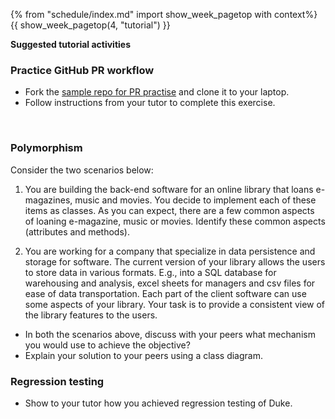 {% from "schedule/index.md" import show_week_pagetop with context%}
{{ show_week_pagetop(4, "tutorial") }}

**Suggested tutorial activities**

### Practice GitHub PR workflow

- Fork the [sample repo for PR practise](https://github.com/nusCS2113-AY1920S1/samplerepo-things) and clone it to your laptop.
- Follow instructions from your tutor to complete this exercise.

<br>

### Polymorphism

<box>
Consider the two scenarios below:

1. You are building the back-end software for an online library that loans e-magazines, music and movies. You decide to implement each of these items as classes.
As you can expect, there are a few common aspects of loaning e-magazine, music or movies. Identify these common aspects (attributes and methods).


2. You are working for a company that specialize in data persistence and storage for software. The current version of your library allows the users to store data in various formats.
E.g., into a SQL database for warehousing and analysis, excel sheets for managers and csv files  for ease of data transportation. Each part of the client software can use some aspects of your library. Your task is to provide a consistent view of the library features to the users. 
</box>

- In both the scenarios above, discuss with your peers what mechanism you would use to achieve the objective? 
- Explain your solution to your peers using a class diagram.

### Regression testing

- Show to your tutor how you achieved regression testing of Duke.

<!--

<tip-box type="important"> 

At this point we would like to ensure that **you are able to create branch-based PRs without accidentally mixing commits** between PRs (a common mistake)
Therefore, we **strongly encourage you to learn the topic: `W4.5 -> Pull requests` before attempting other exercises**.

</tip-box>

    
<tip-box type="important"> 

There are no tutorials this week due to CNY. <br>
However, you are advised to set a time and meet with your team to complete the tasks for **mid-v1.0** and start working towards completing the first draft of the user guide.

</tip-box>

# Suggested exercises

- The following exercises allow you to get used to larger codebase of Addressbook-Level2 and Addressbook-Level3 while at the same time introducing you to various OOP fundamentals.
  - You may feel intimidated by the number of exercises. However, please note that ==it is **not** mandatory to do all of these exercises==.
  - If you are comfortable with the topic you can skip the exercise.
  - You won't be graded for these exercises, but your tutors will provide feedback on your submissions.
- Please submit clean pull-requests to the respective upstream repositories (==take care to submit PRs to nusCS2113-AY1819S2/addressbook-levelX and not the se-edu upstream repo==) before the tutorial.
- During the tutorial, show to your tutor the evidence of learning the topic(s) and participate in relevant discussions.

<br>

<br>


## OOP Basics

<tip-box>

For the following exercises:

**Submission**: Create a PR against [Addressbook-Level2]({{module_org}}/addressbook-level2).  ==Try to make a _clean_ PR== (i.e. free of unrelated code modifications).

==Remember to use team ID== (e.g. _M11-2_) in your PR title.

<panel src="../../admin/appendixE-gitHub.md#tutorial-pr-instructions" header="%%Admin {{ icon_embedding }} Appendix E: Using GitHub → Submitting Pull Requests as evidence of learning a topic%%" />

</tip-box>


<br>

#### [W2.6c] Implement a class

%%==Note==: In the above heading `[W2.6c]` is the id of the exercise  to be used in the PR title (applicable to all exercises)%%

Relevant exercise in Addressbook-Level2: [[Implement a class]({{module_org}}/addressbook-level2/blob/master/docs/LearningOutcomes.adoc#implement-a-class-code-lo-implementclass-code)]


#### [W2.6e] Encapsulation

Relevant exercise in Addressbook-Level2: [[Encapsulation]({{module_org}}/addressbook-level2/blob/master/docs/LearningOutcomes.adoc#apply-encapsulation-code-lo-encapsulation-code)]


#### [W2.6h] Class level members

Relevant exercise in Addressbook-Level2: [[Class-level members]({{module_org}}/addressbook-level2/blob/master/docs/LearningOutcomes.adoc#use-class-level-members-code-lo-classlevel-code)]

#### [W3.1d] Inheritance

Relevant exercise in Addressbook-Level2: [[Inheritance - for code reuse]({{module_org}}/addressbook-level2/blob/master/docs/LearningOutcomes.adoc#use-inheritance-to-achieve-code-reuse-code-lo-inheritance-code)]

<br>

<br>

## OOP Intermediate

<tip-box>


For the following exercises:

**Submission**: Create a PR against [Addressbook-Level3]({{module_org}}/addressbook-level3).  ==Try to make a _clean_ PR== (i.e. free of unrelated code modifications).

==Remember to use team ID== (e.g. _M11-2_) in your PR title. 

<panel src="../../admin/appendixE-gitHub.md#tutorial-pr-instructions" header="%%Admin {{ icon_embedding }} Appendix E: Using GitHub → Submitting Pull Requests as evidence of learning a topic%%" />

</tip-box>


<br>

#### [W4.1c] Polymorphism

Relevant exercise in Addressbook-Level3: [[Using Polymorphism]({{module_org}}/addressbook-level3/blob/master/docs/LearningOutcomes.adoc#use-polymorphism-code-lo-polymorphism-code)]


#### [W4.1d] Abstract class/method

Relevant exercise in Addressbook-Level3: [[Abstract classes/methods]({{module_org}}/addressbook-level3/blob/master/docs/LearningOutcomes.adoc#use-abstract-classes-methods-code-lo-abstract-code)]

#### [W41.g] Interfaces

Relevant exercise in Addressbook-Level3: [[Interfaces]({{module_org}}/addressbook-level3/blob/master/docs/LearningOutcomes.adoc#use-interfaces-code-lo-interfaces-code)]


<br>

<br>


## Requirements analysis

<tip-box>

For the following exercises:

**Submission**: Create a PR against [Addressbook-Level3]({{module_org}}/addressbook-level3).  ==Try to make a _clean_ PR== (i.e. free of unrelated code modifications).

==Remember to use team ID== (e.g. _M11-2_) in your PR title. 

<panel src="../../admin/appendixE-gitHub.md#tutorial-pr-instructions" header="%%Admin {{ icon_embedding }} Appendix E: Using GitHub → Submitting Pull Requests as evidence of learning a topic%%" />

</tip-box>

==Note: If you have completed recording user stores, use cases and non-functional requirements for your project, it is not necessary to do the exercises below.==

Show to your tutor relevant items from your project to get feedback.

 <br>

 
#### [W4.2b] Non-functional requirements

Relevant exercise in Addressbook-Level3: [[User cases]({{module_org}}/addressbook-level3/blob/master/docs/LearningOutcomes.adoc#use-non-functional-requirements-code-lo-nfr-code)]

#### [W4.4a] User stories

Relevant exercise in Addressbook-Level3: [[User stories]({{module_org}}/addressbook-level3/blob/master/docs/LearningOutcomes.adoc#utilize-user-stories-code-lo-userstories-code)]


#### [W4.4d] Use cases

Relevant exercise in Addressbook-Level3: [[User cases]({{module_org}}/addressbook-level3/blob/master/docs/LearningOutcomes.adoc#utilize-use-cases-code-lo-usecases-code)]

-->
